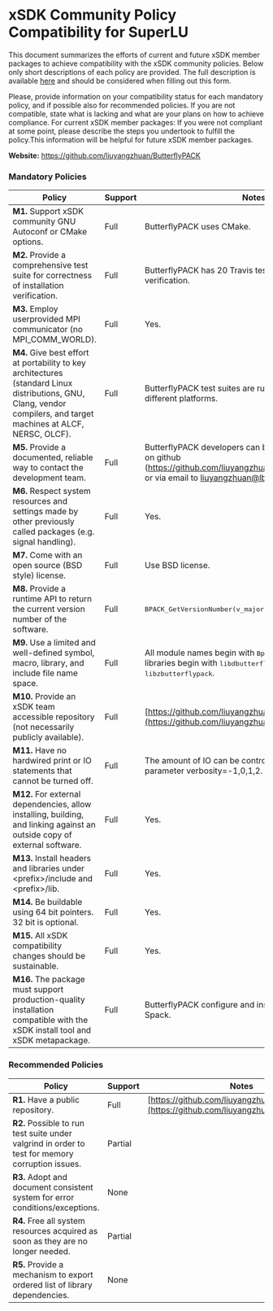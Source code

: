 # xSDK Community Policy Compatibility for SuperLU

This document summarizes the efforts of current and future xSDK member packages to achieve compatibility with the xSDK community policies. Below only short descriptions of each policy are provided. The full description is available [here](https://docs.google.com/document/d/1DCx2Duijb0COESCuxwEEK1j0BPe2cTIJ-AjtJxt3290/edit#heading=h.2hp5zbf0n3o3)
and should be considered when filling out this form.

Please, provide information on your compatibility status for each mandatory policy, and if possible also for recommended policies.
If you are not compatible, state what is lacking and what are your plans on how to achieve compliance.
For current xSDK member packages: If you were not compliant at some point, please describe the steps you undertook to fulfill the policy.This information will be helpful for future xSDK member packages.

**Website:**  https://github.com/liuyangzhuan/ButterflyPACK

### Mandatory Policies

| Policy                 |Support| Notes                   |
|------------------------|-------|-------------------------|
|**M1.** Support xSDK community GNU Autoconf or CMake options. |Full| ButterflyPACK uses CMake. |
|**M2.** Provide a comprehensive test suite for correctness of installation verification. |Full| ButterflyPACK has 20 Travis test example runs for code verification. |
|**M3.** Employ userprovided MPI communicator (no MPI_COMM_WORLD). |Full| Yes. |
|**M4.** Give best effort at portability to key architectures (standard Linux distributions, GNU, Clang, vendor compilers, and target machines at ALCF, NERSC, OLCF). |Full| ButterflyPACK test suites are run on a number of different platforms.|
|**M5.** Provide a documented, reliable way to contact the development team. |Full| ButterflyPACK developers can be contacted via issues on github (https://github.com/liuyangzhuan/ButterflyPACK/issues/) or via email to liuyangzhuan@lbl.gov.|
|**M6.** Respect system resources and settings made by other previously called packages (e.g. signal handling). |Full| Yes.|
|**M7.** Come with an open source (BSD style) license. |Full| Use BSD license. |
|**M8.** Provide a runtime API to return the current version number of the software. |Full| <tt>BPACK_GetVersionNumber(v_major,v_minor,v_bugfix)</tt> |
|**M9.** Use a limited and well-defined symbol, macro, library, and include file name space. |Full| All module names begin with <tt>Bplus_</tt>, <tt>BPACK_</tt> or <tt>MISC_</tt>. The libraries begin with <tt>libdbutterflypack</tt> or <tt>libzbutterflypack</tt>. |
|**M10.** Provide an xSDK team accessible repository (not necessarily publicly available). |Full| [https://github.com/liuyangzhuan/ButterflyPACK](https://github.com/liuyangzhuan/ButterflyPACK) |
|**M11.** Have no hardwired print or IO statements that cannot be turned off. |Full|The amount of IO can be controlled by a runtime parameter verbosity=-1,0,1,2. |
|**M12.** For external dependencies, allow installing, building, and linking against an outside copy of external software. |Full| Yes.|
|**M13.** Install headers and libraries under \<prefix\>/include and \<prefix\>/lib. |Full| Yes. |
|**M14.** Be buildable using 64 bit pointers. 32 bit is optional. |Full| Yes. |
|**M15.** All xSDK compatibility changes should be sustainable. |Full| Yes.  |
|**M16.** The package must support production-quality installation compatible with the xSDK install tool and xSDK metapackage. |Full| ButterflyPACK configure and install has full support from Spack. |

### Recommended Policies

| Policy                 |Support| Notes                   |
|------------------------|-------|-------------------------|
|**R1.** Have a public repository. |Full| [https://github.com/liuyangzhuan/ButterflyPACK](https://github.com/liuyangzhuan/ButterflyPACK) |
|**R2.** Possible to run test suite under valgrind in order to test for memory corruption issues. |Partial|  |
|**R3.** Adopt and document consistent system for error conditions/exceptions. |None|  |
|**R4.** Free all system resources acquired as soon as they are no longer needed. |Partial|  |
|**R5.** Provide a mechanism to export ordered list of library dependencies. |None| |

